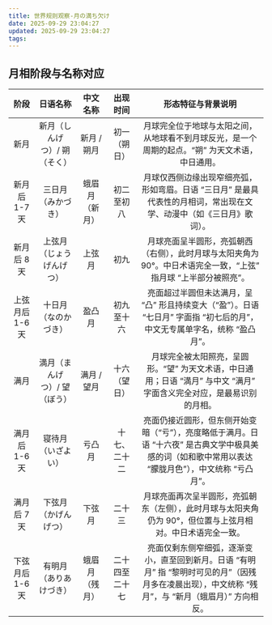 ```yaml
---
title: 世界规则观察-月の満ち欠け
date: 2025-09-29 23:04:27
updated: 2025-09-29 23:04:27
tags:
---
```


## 月相阶段与名称对应

|阶段|日语名称|中文名称|出现时间|形态特征与背景说明|
|:--:|:--:|:--:|:--:|:--:|
|新月|新月（しんげつ）/ 朔（そく）|新月 / 朔月|初一（朔日）|月球完全位于地球与太阳之间，从地球看不到月球反光，是一个周期的起点。“朔” 为天文术语，中日通用。|
|新月后 1-7 天|三日月（みかづき）|蛾眉月（新月）|初二至初八|月球仅西侧边缘出现窄细亮弧，形如弯眉。日语 “三日月” 是最具代表性的月相词，常出现在文学、动漫中（如《三日月》歌词）。|
|新月后 8 天|上弦月（じょうげんげつ）|上弦月|初九|月球亮面呈半圆形，亮弧朝西（右侧），此时月球与太阳夹角为 90°。中日术语完全一致，“上弦” 指月球 “上半部分被照亮”。|
|上弦月后 1-6 天|十日月（なのかづき）|盈凸月|初九至十六|亮面超过半圆但未达满月，呈 “凸” 形且持续变大（“盈”）。日语 “七日月” 字面指 “初七后的月”，中文无专属单字名，统称 “盈凸月”。|
|满月|満月（まんげつ）/ 望（ぼう）|满月 / 望月|十六（望日）|月球完全被太阳照亮，呈圆形。“望” 为天文术语，中日通用；日语 “満月” 与中文 “满月” 字面含义完全对应，是最易识别的月相。|
|满月后 1-6 天|寝待月（いざよい）|亏凸月|十七、二十二|亮面仍接近圆形，但东侧开始变暗（“亏”），亮度略低于满月。日语 “十六夜” 是古典文学中极具美感的词（如和歌中常用以表达 “朦胧月色”），中文统称 “亏凸月”。|
|满月后 7 天|下弦月（かげんげつ）|下弦月|二十三|月球亮面再次呈半圆形，亮弧朝东（左侧），此时月球与太阳夹角仍为 90°，但位置与上弦月相对。中日术语完全一致。|
|下弦月后 1-6 天|有明月（ありあけづき）|蛾眉月（残月）|二十四至二十七|亮面仅剩东侧窄细弧，逐渐变小，直至回到新月。日语 “有明月” 指 “黎明时可见的月”（因残月多在凌晨出现），中文统称 “残月”，与 “新月（蛾眉月）” 方向相反。|
